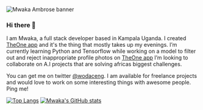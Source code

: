 ![Mwaka Ambrose banner](https://pbs.twimg.com/media/Ec0VwTkXYAA8ZzA?format=png&name=900x900 "Mwaka Ambrose")
### Hi there 👋
I am Mwaka, a full stack developer based in Kampala Uganda. I created [TheOne app](https://theoneapp.rocks) and it's the thing that mostly takes up my evenings.
I’m currently learning Python and Tensorflow while working on a model to filter out and reject inappropriate profile photos on [TheOne app](https://theoneapp.rocks)
I’m looking to collaborate on A.I projects that are solving africas biggest challenges.

You can get me on twitter [@wodaceng](https://twitter.com/@wodaceng). I am available for freelance projects and would love to work on some interesting things with awesome people. Ping me!


[![Top Langs](https://github-readme-stats.vercel.app/api/top-langs/?username=mwakaambrose&theme=dark&layout=compact)](https://github.com/mwakaambrose/github-readme-stats)
[![Mwaka's GitHub stats](https://github-readme-stats.vercel.app/api?username=mwakaambrose&theme=dark)](https://github.com/mwakaambrose/github-readme-stats)
